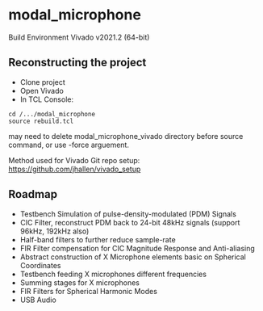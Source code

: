 # modal_microphone
Build Environment
Vivado v2021.2 (64-bit)


## Reconstructing the project
- Clone project
- Open Vivado
- In TCL Console:
``` 
cd /.../modal_microphone
source rebuild.tcl
```
may need to delete modal_microphone_vivado directory before source command, or use -force arguement.

Method used for Vivado Git repo setup:
https://github.com/jhallen/vivado_setup

## Roadmap
- Testbench Simulation of pulse-density-modulated (PDM) Signals
- CIC Filter, reconstruct PDM back to 24-bit 48kHz signals (support 96kHz, 192kHz also)
- Half-band filters to further reduce sample-rate
- FIR Filter compensation for CIC Magnitude Response and Anti-aliasing
- Abstract construction of X Microphone elements basic on Spherical Coordinates
- Testbench feeding X microphones different frequencies
- Summing stages for X microphones
- FIR Filters for Spherical Harmonic Modes
- USB Audio
